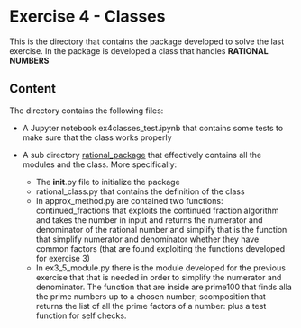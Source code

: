 # Exercise 4 - Classes 

This is the directory that contains the package developed to solve the last exercise.
In the package is developed a class that handles **RATIONAL NUMBERS**

## Content
The directory contains the following files:

* A Jupyter notebook ex4classes_test.ipynb that contains some tests to make sure that the class works properly

* A sub directory [rational_package](rational_package) that effectively contains all the modules and the class. More specifically:
	- The __init__.py file to initialize the package
	- rational_class.py that contains the definition of the class
	- In approx_method.py are contained two functions: continued_fractions that exploits the continued fraction algorithm and takes the number in input and returns the numerator and denominator of the rational number and simplify that is the function that simplify numerator and denominator whether they have common factors (that are found exploiting the functions developed for exercise 3)
	- In ex3_5_module.py there is the module developed for the previous exercise that that is needed in order to simplify the numerator and denominator. The function that are inside are prime100 that finds alla the prime numbers up to a chosen number; scomposition that returns the list of all the prime factors of a number: plus a test function for self checks.

